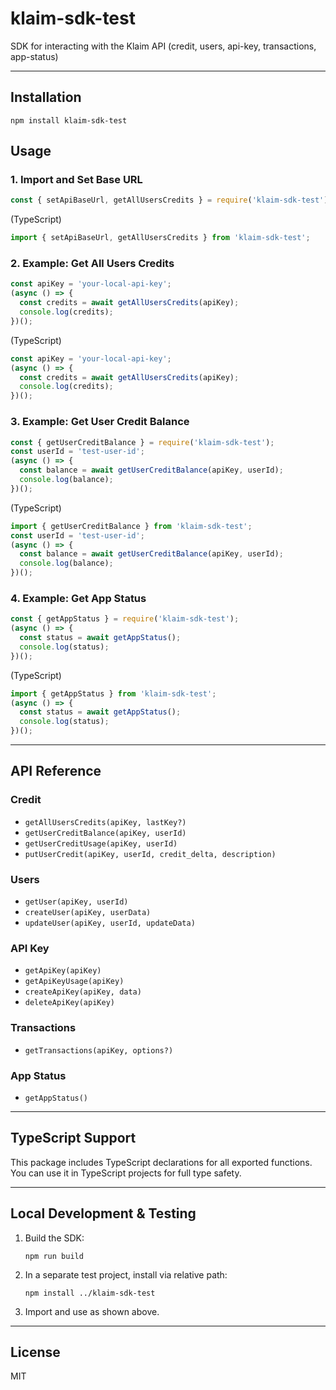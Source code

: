 # klaim-sdk-test

SDK for interacting with the Klaim API (credit, users, api-key, transactions, app-status)

---

## Installation

```
npm install klaim-sdk-test
```

## Usage

### 1. Import and Set Base URL

```js
const { setApiBaseUrl, getAllUsersCredits } = require('klaim-sdk-test');
```

(TypeScript)

```ts
import { setApiBaseUrl, getAllUsersCredits } from 'klaim-sdk-test';
```

### 2. Example: Get All Users Credits

```js
const apiKey = 'your-local-api-key';
(async () => {
  const credits = await getAllUsersCredits(apiKey);
  console.log(credits);
})();
```

(TypeScript)

```ts
const apiKey = 'your-local-api-key';
(async () => {
  const credits = await getAllUsersCredits(apiKey);
  console.log(credits);
})();
```

### 3. Example: Get User Credit Balance

```js
const { getUserCreditBalance } = require('klaim-sdk-test');
const userId = 'test-user-id';
(async () => {
  const balance = await getUserCreditBalance(apiKey, userId);
  console.log(balance);
})();
```

(TypeScript)

```ts
import { getUserCreditBalance } from 'klaim-sdk-test';
const userId = 'test-user-id';
(async () => {
  const balance = await getUserCreditBalance(apiKey, userId);
  console.log(balance);
})();
```

### 4. Example: Get App Status

```js
const { getAppStatus } = require('klaim-sdk-test');
(async () => {
  const status = await getAppStatus();
  console.log(status);
})();
```

(TypeScript)

```ts
import { getAppStatus } from 'klaim-sdk-test';
(async () => {
  const status = await getAppStatus();
  console.log(status);
})();
```

---

## API Reference

### Credit
- `getAllUsersCredits(apiKey, lastKey?)`
- `getUserCreditBalance(apiKey, userId)`
- `getUserCreditUsage(apiKey, userId)`
- `putUserCredit(apiKey, userId, credit_delta, description)`

### Users
- `getUser(apiKey, userId)`
- `createUser(apiKey, userData)`
- `updateUser(apiKey, userId, updateData)`

### API Key
- `getApiKey(apiKey)`
- `getApiKeyUsage(apiKey)`
- `createApiKey(apiKey, data)`
- `deleteApiKey(apiKey)`

### Transactions
- `getTransactions(apiKey, options?)`

### App Status
- `getAppStatus()`

---

## TypeScript Support

This package includes TypeScript declarations for all exported functions. You can use it in TypeScript projects for full type safety.

---

## Local Development & Testing

1. Build the SDK:
   ```
   npm run build
   ```
2. In a separate test project, install via relative path:
   ```
   npm install ../klaim-sdk-test
   ```
3. Import and use as shown above.

---

## License
MIT
